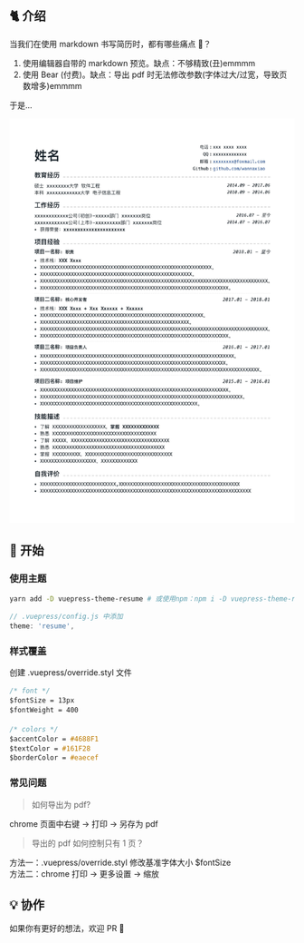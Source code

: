 ## 🐈 介绍

当我们在使用 markdown 书写简历时，都有哪些痛点 🤒？
1.  使用编辑器自带的 markdown 预览。缺点：不够精致(丑)emmmm
2.  使用 Bear (付费)。缺点：导出 pdf 时无法修改参数(字体过大/过宽，导致页数增多)emmmm

于是...

![](imgs/eg.jpg)

## 🚀 开始

### 使用主题

```bash
yarn add -D vuepress-theme-resume # 或使用npm：npm i -D vuepress-theme-resume
```

```js
// .vuepress/config.js 中添加
theme: 'resume',
```

### 样式覆盖

创建 .vuepress/override.styl 文件

```css
/* font */
$fontSize = 13px
$fontWeight = 400

/* colors */
$accentColor = #4688F1
$textColor = #161F28
$borderColor = #eaecef
```

### 常见问题
> 如何导出为 pdf?

chrome 页面中右键 -> 打印 -> 另存为 pdf

> 导出的 pdf 如何控制只有 1 页？

方法一：.vuepress/override.styl 修改基准字体大小 $fontSize <br>
方法二：chrome 打印 -> 更多设置 -> 缩放

## 💡 协作

如果你有更好的想法，欢迎 PR 👏
